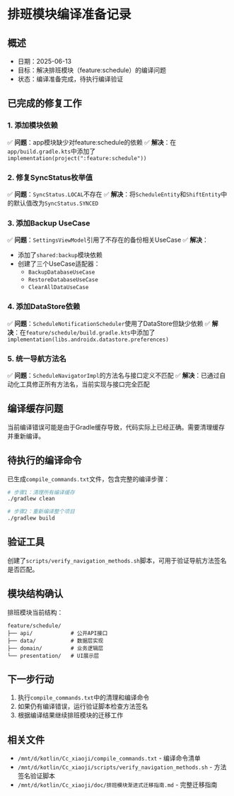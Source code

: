 # 排班模块编译准备记录

## 概述
- 日期：2025-06-13
- 目标：解决排班模块（feature:schedule）的编译问题
- 状态：编译准备完成，待执行编译验证

## 已完成的修复工作

### 1. 添加模块依赖
✅ **问题**：app模块缺少对feature:schedule的依赖
✅ **解决**：在`app/build.gradle.kts`中添加了`implementation(project(":feature:schedule"))`

### 2. 修复SyncStatus枚举值
✅ **问题**：`SyncStatus.LOCAL`不存在
✅ **解决**：将`ScheduleEntity`和`ShiftEntity`中的默认值改为`SyncStatus.SYNCED`

### 3. 添加Backup UseCase
✅ **问题**：`SettingsViewModel`引用了不存在的备份相关UseCase
✅ **解决**：
- 添加了`shared:backup`模块依赖
- 创建了三个UseCase适配器：
  - `BackupDatabaseUseCase`
  - `RestoreDatabaseUseCase`
  - `ClearAllDataUseCase`

### 4. 添加DataStore依赖
✅ **问题**：`ScheduleNotificationScheduler`使用了DataStore但缺少依赖
✅ **解决**：在`feature/schedule/build.gradle.kts`中添加了`implementation(libs.androidx.datastore.preferences)`

### 5. 统一导航方法名
✅ **问题**：`ScheduleNavigatorImpl`的方法名与接口定义不匹配
✅ **解决**：已通过自动化工具修正所有方法名，当前实现与接口完全匹配

## 编译缓存问题

当前编译错误可能是由于Gradle缓存导致，代码实际上已经正确。需要清理缓存并重新编译。

## 待执行的编译命令

已生成`compile_commands.txt`文件，包含完整的编译步骤：

```bash
# 步骤1：清理所有编译缓存
./gradlew clean

# 步骤2：重新编译整个项目
./gradlew build
```

## 验证工具

创建了`scripts/verify_navigation_methods.sh`脚本，可用于验证导航方法签名是否匹配。

## 模块结构确认

排班模块当前结构：
```
feature/schedule/
├── api/            # 公开API接口
├── data/           # 数据层实现
├── domain/         # 业务逻辑层
└── presentation/   # UI展示层
```

## 下一步行动

1. 执行`compile_commands.txt`中的清理和编译命令
2. 如果仍有编译错误，运行验证脚本检查方法签名
3. 根据编译结果继续排班模块的迁移工作

## 相关文件
- `/mnt/d/kotlin/Cc_xiaoji/compile_commands.txt` - 编译命令清单
- `/mnt/d/kotlin/Cc_xiaoji/scripts/verify_navigation_methods.sh` - 方法签名验证脚本
- `/mnt/d/kotlin/Cc_xiaoji/doc/排班模块渐进式迁移指南.md` - 完整迁移指南